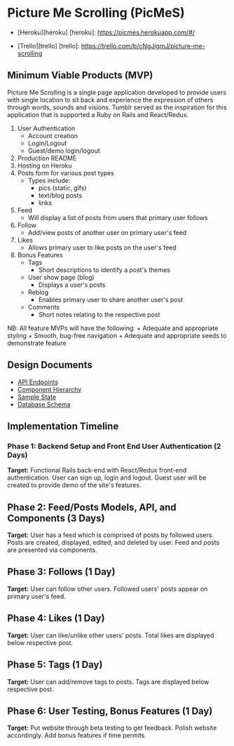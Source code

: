 # Picture Me Scrolling (PicMeS)

* [Heroku][heroku]
[heroku]: https://picmes.herokuapp.com/#/

* [Trello][trello]
[trello]: https://trello.com/b/cNgJigmJ/picture-me-scrolling

## Minimum Viable Products (MVP)

Picture Me Scrolling is a single page application developed to provide users with single location to sit back and experience the expression of others through words, sounds and visions. Tumblr served as the inspiration for this application that is supported a Ruby on Rails and React/Redux.

1. User Authentication
    + Account creation
    + Login/Logout
    + Guest/demo login/logout
2. Production README
3. Hosting on Heroku
4. Posts form for various post types
    + Types include:
      + pics (static, gifs)
      + text/blog posts
      + links
5. Feed
    + Will display a list of posts from users that primary user follows
6. Follow
    + Add/view posts of another user on primary user's feed
7. Likes
    + Allows primary user to like posts on the user's feed
8. Bonus Features
    + Tags
       + Short descriptions to identify a post's themes
    + User show page (blog)
       + Displays a user's posts
    + Reblog
       + Enables primary user to share another user's post
    + Comments
       + Short notes relating to the respective post

NB: All feature MVPs will have the following:
    + Adequate and appropriate styling
    + Smooth, bug-free navigation
    + Adequate and appropriate seeds to demonstrate feature

## Design Documents

* [API Endpoints][api-endpoints]
* [Component Hierarchy][component-hierarchy]
* [Sample State][sample-state]
* [Database Schema][db-schema]

[api-endpoints]: ./api-endpoints.md
[component-hierarchy]: ./component-hierarchy.md
[db-schema]: ./db-schema.md
[sample-state]: ./sample-state.md

## Implementation Timeline

### Phase 1: Backend Setup and Front End User Authentication (2 Days)
**Target:** Functional Rails back-end with React/Redux front-end authentication.
            User can sign up, login and logout.
            Guest user will be created to provide demo of the site's features.

## Phase 2: Feed/Posts Models, API, and Components (3 Days)
**Target:** User has a feed which is comprised of posts by followed users.
            Posts are created, displayed, edited, and deleted by user.
            Feed and posts are presented via components.

## Phase 3: Follows (1 Day)
**Target:** User can follow other users.
            Followed users' posts appear on primary user's feed.

## Phase 4: Likes (1 Day)
**Target:** User can like/unlike other users' posts.
            Total likes are displayed below respective post.

## Phase 5: Tags (1 Day)
**Target:** User can add/remove tags to posts.
            Tags are displayed below respective post.

## Phase 6: User Testing, Bonus Features (1 Day)
**Target:** Put website through beta testing to get feedback.
            Polish website accordingly.
            Add bonus features if time permits.
